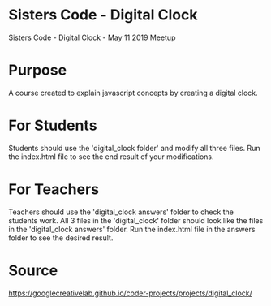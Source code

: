 # Sisters Code - Digital Clock	
Sisters Code - Digital Clock - May 11 2019 Meetup
# Purpose
A course created to explain javascript concepts by creating a digital clock.
# For Students
Students should use the 'digital_clock folder' and modify all three files.
Run the index.html file to see the end result of your modifications.
# For Teachers
Teachers should use the 'digital_clock answers' folder to check the students work.
All 3 files in the 'digital_clock' folder should look like the files in the 'digital_clock answers' folder.
Run the index.html file in the answers folder to see the desired result.
	
# Source
https://googlecreativelab.github.io/coder-projects/projects/digital_clock/


